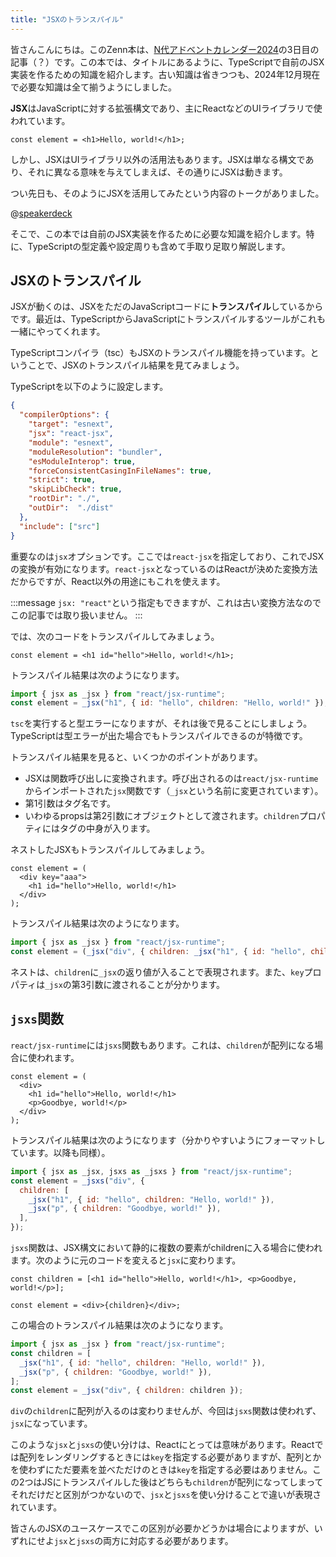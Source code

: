 ```yaml
---
title: "JSXのトランスパイル"
---
```


皆さんこんにちは。このZenn本は、[N代アドベントカレンダー2024](https://adventar.org/calendars/10235)の3日目の記事（？）です。この本では、タイトルにあるように、TypeScriptで自前のJSX実装を作るための知識を紹介します。古い知識は省きつつも、2024年12月現在で必要な知識は全て揃うようにしました。

**JSX**はJavaScriptに対する拡張構文であり、主にReactなどのUIライブラリで使われています。

```jsx:JSXの例
const element = <h1>Hello, world!</h1>;
```

しかし、JSXはUIライブラリ以外の活用法もあります。JSXは単なる構文であり、それに異なる意味を与えてしまえば、その通りにJSXは動きます。

つい先日も、そのようにJSXを活用してみたという内容のトークがありました。

@[speakerdeck](31c365fffa114d58b4f9c5ca3794d4c5)

そこで、この本では自前のJSX実装を作るために必要な知識を紹介します。特に、TypeScriptの型定義や設定周りも含めて手取り足取り解説します。

## JSXのトランスパイル

JSXが動くのは、JSXをただのJavaScriptコードに**トランスパイル**しているからです。最近は、TypeScriptからJavaScriptにトランスパイルするツールがこれも一緒にやってくれます。

TypeScriptコンパイラ（tsc）もJSXのトランスパイル機能を持っています。ということで、JSXのトランスパイル結果を見てみましょう。

TypeScriptを以下のように設定します。

```json:tsconfig.json
{
  "compilerOptions": {
    "target": "esnext",
    "jsx": "react-jsx",
    "module": "esnext",
    "moduleResolution": "bundler",
    "esModuleInterop": true,
    "forceConsistentCasingInFileNames": true,
    "strict": true,
    "skipLibCheck": true,
    "rootDir": "./",
    "outDir":  "./dist"
  },
  "include": ["src"]
}
```

重要なのは`jsx`オプションです。ここでは`react-jsx`を指定しており、これでJSXの変換が有効になります。`react-jsx`となっているのはReactが決めた変換方法だからですが、React以外の用途にもこれを使えます。

:::message
`jsx: "react"`という指定もできますが、これは古い変換方法なのでこの記事では取り扱いません。
:::

では、次のコードをトランスパイルしてみましょう。

```tsx:src/index.tsx
const element = <h1 id="hello">Hello, world!</h1>;
```

トランスパイル結果は次のようになります。

```js:dist/index.js
import { jsx as _jsx } from "react/jsx-runtime";
const element = _jsx("h1", { id: "hello", children: "Hello, world!" });
```

`tsc`を実行すると型エラーになりますが、それは後で見ることにしましょう。TypeScriptは型エラーが出た場合でもトランスパイルできるのが特徴です。

トランスパイル結果を見ると、いくつかのポイントがあります。

- JSXは関数呼び出しに変換されます。呼び出されるのは`react/jsx-runtime`からインポートされた`jsx`関数です（`_jsx`という名前に変更されています）。
- 第1引数はタグ名です。
- いわゆるpropsは第2引数にオブジェクトとして渡されます。`children`プロパティにはタグの中身が入ります。

ネストしたJSXもトランスパイルしてみましょう。

```tsx:src/index.tsx
const element = (
  <div key="aaa">
    <h1 id="hello">Hello, world!</h1>
  </div>
);
```

トランスパイル結果は次のようになります。

```js:dist/index.js
import { jsx as _jsx } from "react/jsx-runtime";
const element = (_jsx("div", { children: _jsx("h1", { id: "hello", children: "Hello, world!" }) }, "aaa"));
```

ネストは、`children`に`_jsx`の返り値が入ることで表現されます。また、`key`プロパティは`_jsx`の第3引数に渡されることが分かります。

## `jsxs`関数

`react/jsx-runtime`には`jsxs`関数もあります。これは、`children`が配列になる場合に使われます。

```tsx:src/index.tsx
const element = (
  <div>
    <h1 id="hello">Hello, world!</h1>
    <p>Goodbye, world!</p>
  </div>
);
```

トランスパイル結果は次のようになります（分かりやすいようにフォーマットしています。以降も同様）。

```js:dist/index.js
import { jsx as _jsx, jsxs as _jsxs } from "react/jsx-runtime";
const element = _jsxs("div", {
  children: [
    _jsx("h1", { id: "hello", children: "Hello, world!" }),
    _jsx("p", { children: "Goodbye, world!" }),
  ],
});
```

`jsxs`関数は、JSX構文において静的に複数の要素がchildrenに入る場合に使われます。次のように元のコードを変えると`jsx`に変わります。

```tsx:src/index.tsx
const children = [<h1 id="hello">Hello, world!</h1>, <p>Goodbye, world!</p>];

const element = <div>{children}</div>;
```

この場合のトランスパイル結果は次のようになります。

```js:dist/index.js
import { jsx as _jsx } from "react/jsx-runtime";
const children = [
  _jsx("h1", { id: "hello", children: "Hello, world!" }),
  _jsx("p", { children: "Goodbye, world!" }),
];
const element = _jsx("div", { children: children });
```

`div`の`children`に配列が入るのは変わりませんが、今回は`jsxs`関数は使われず、`jsx`になっています。

このような`jsx`と`jsxs`の使い分けは、Reactにとっては意味があります。Reactでは配列をレンダリングするときには`key`を指定する必要がありますが、配列とかを使わずにただ要素を並べただけのときは`key`を指定する必要はありません。この2つはJSにトランスパイルした後はどちらも`children`が配列になってしまってそれだけだと区別がつかないので、`jsx`と`jsxs`を使い分けることで違いが表現されています。

皆さんのJSXのユースケースでこの区別が必要かどうかは場合によりますが、いずれにせよ`jsx`と`jsxs`の両方に対応する必要があります。
